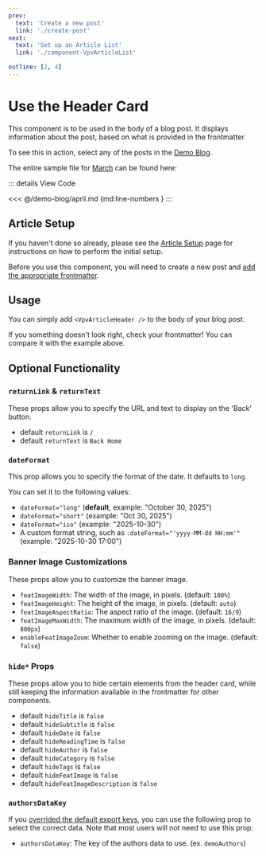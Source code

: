 ```yaml
---
prev:
  text: 'Create a new post'
  link: './create-post'
next:
  text: 'Set up an Article List'
  link: './component-VpvArticleList'

outline: [2, 4]
---
```


# Use the Header Card

This component is to be used in the body of a blog post. It displays information about the post, based on what is provided in the frontmatter.

To see this in action, select any of the posts in the [Demo Blog](/blog-demo).


The entire sample file for [March](/demo-blog/march) can be found here:

::: details View Code

<<< @/demo-blog/april.md {md:line-numbers }
:::

## Article Setup

If you haven't done so already, please see the [Article Setup](/guide/article/setup) page for instructions on how to perform the initial setup.

Before you use this component, you will need to create a new post and [add the appropriate frontmatter](./create-post).


## Usage

You can simply add `<VpvArticleHeader />` to the body of your blog post.

If you something doesn't look right, check your frontmatter! You can compare it with the example above.

## Optional Functionality

### `returnLink` & `returnText`

These props allow you to specify the URL and text to display on the 'Back' button. 

- default `returnLink` is `/`
- default `returnText` is `Back Home`

### `dateFormat`

This prop allows you to specify the format of the date. It defaults to `long`.

You can set it to the following values:
- `dateFormat="long"` (**default**, example: "October 30, 2025")
- `dateFormat="short"` (example: "Oct 30, 2025")
- `dateFormat="iso"` (example: "2025-10-30")
- A custom format string, such as `:dateFormat="'yyyy-MM-dd HH:mm'"` (example: "2025-10-30 17:00")

### Banner Image Customizations

These props allow you to customize the banner image.

- `featImageWidth`: The width of the image, in pixels. (default: `100%`)
- `featImageHeight`: The height of the image, in pixels. (default: `auto`)
- `featImageAspectRatio`: The aspect ratio of the image. (default: `16/9`)
- `featImageMaxWidth`: The maximum width of the image, in pixels. (default: `800px`)
- `enableFeatImageZoom`: Whether to enable zooming on the image. (default: `false`)

### `hide*` Props

These props allow you to hide certain elements from the header card, while still keeping the information available in the frontmatter for other components.

- default `hideTitle` is `false`
- default `hideSubtitle` is `false`
- default `hideDate` is `false`
- default `hideReadingTime` is `false`
- default `hideAuthor` is `false`
- default `hideCategory` is `false`
- default `hideTags` is `false`
- default `hideFeatImage` is `false`
- default `hideFeatImageDescription` is `false`

### `authorsDataKey`

If you [overrided the default export keys](./setup#customizations), you can use the following prop to select the correct data. Note that most users will not need to use this prop:
  - `authorsDataKey`: The key of the authors data to use. (ex. `demoAuthors`)

